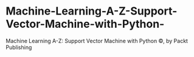 # Machine-Learning-A-Z-Support-Vector-Machine-with-Python-
Machine Learning A-Z: Support Vector Machine with Python ©, by Packt Publishing
